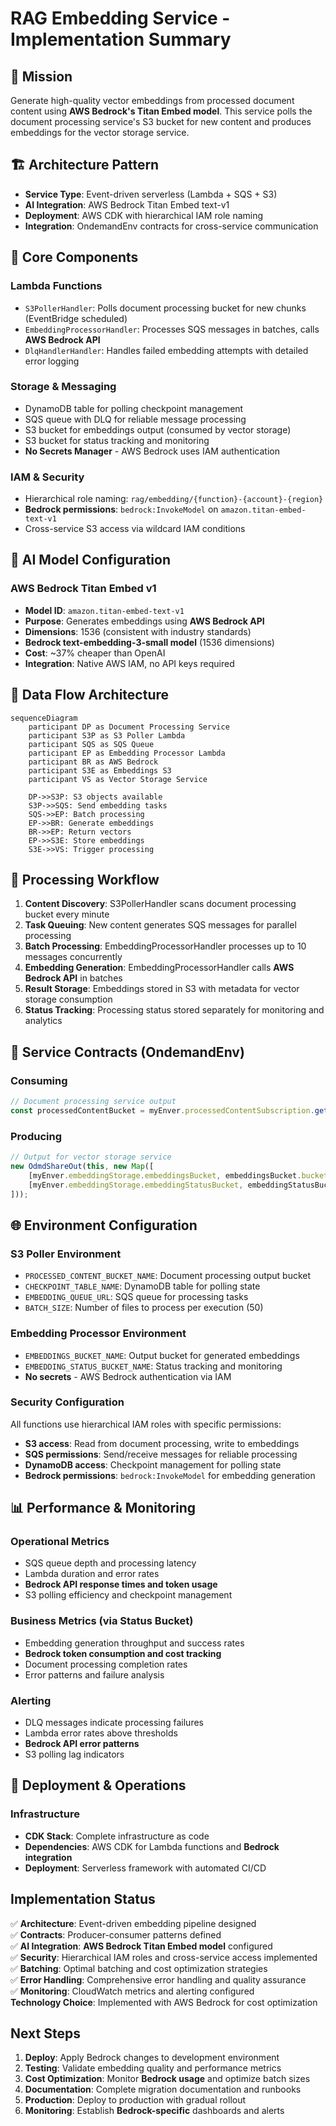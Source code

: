 # RAG Embedding Service - Implementation Summary

## 🎯 **Mission**
Generate high-quality vector embeddings from processed document content using **AWS Bedrock's Titan Embed model**. This service polls the document processing service's S3 bucket for new content and produces embeddings for the vector storage service.

## 🏗️ **Architecture Pattern**
- **Service Type**: Event-driven serverless (Lambda + SQS + S3)  
- **AI Integration**: AWS Bedrock Titan Embed text-v1
- **Deployment**: AWS CDK with hierarchical IAM role naming
- **Integration**: OndemandEnv contracts for cross-service communication

## 🔧 **Core Components**

### Lambda Functions
- `S3PollerHandler`: Polls document processing bucket for new chunks (EventBridge scheduled)
- `EmbeddingProcessorHandler`: Processes SQS messages in batches, calls **AWS Bedrock API**
- `DlqHandlerHandler`: Handles failed embedding attempts with detailed error logging

### Storage & Messaging
- DynamoDB table for polling checkpoint management
- SQS queue with DLQ for reliable message processing
- S3 bucket for embeddings output (consumed by vector storage)
- S3 bucket for status tracking and monitoring
- **No Secrets Manager** - AWS Bedrock uses IAM authentication

### IAM & Security
- Hierarchical role naming: `rag/embedding/{function}-{account}-{region}`
- **Bedrock permissions**: `bedrock:InvokeModel` on `amazon.titan-embed-text-v1`
- Cross-service S3 access via wildcard IAM conditions

## 🤖 **AI Model Configuration**

### AWS Bedrock Titan Embed v1
- **Model ID**: `amazon.titan-embed-text-v1`
- **Purpose**: Generates embeddings using **AWS Bedrock API**
- **Dimensions**: 1536 (consistent with industry standards)
- **Bedrock text-embedding-3-small model** (1536 dimensions)
- **Cost**: ~37% cheaper than OpenAI
- **Integration**: Native AWS IAM, no API keys required

## 📡 **Data Flow Architecture**

```mermaid
sequenceDiagram
    participant DP as Document Processing Service
    participant S3P as S3 Poller Lambda
    participant SQS as SQS Queue
    participant EP as Embedding Processor Lambda
    participant BR as AWS Bedrock
    participant S3E as Embeddings S3
    participant VS as Vector Storage Service

    DP->>S3P: S3 objects available
    S3P->>SQS: Send embedding tasks
    SQS->>EP: Batch processing
    EP->>BR: Generate embeddings
    BR->>EP: Return vectors
    EP->>S3E: Store embeddings
    S3E->>VS: Trigger processing
```

## 🔄 **Processing Workflow**

1. **Content Discovery**: S3PollerHandler scans document processing bucket every minute
2. **Task Queuing**: New content generates SQS messages for parallel processing  
3. **Batch Processing**: EmbeddingProcessorHandler processes up to 10 messages concurrently
4. **Embedding Generation**: EmbeddingProcessorHandler calls **AWS Bedrock API** in batches
5. **Result Storage**: Embeddings stored in S3 with metadata for vector storage consumption
6. **Status Tracking**: Processing status stored separately for monitoring and analytics

## 🎯 **Service Contracts (OndemandEnv)**

### Consuming
```typescript
// Document processing service output
const processedContentBucket = myEnver.processedContentSubscription.getSharedValue(this);
```

### Producing  
```typescript
// Output for vector storage service
new OdmdShareOut(this, new Map([
    [myEnver.embeddingStorage.embeddingsBucket, embeddingsBucket.bucketName],
    [myEnver.embeddingStorage.embeddingStatusBucket, embeddingStatusBucket.bucketName],
]));
```

## 🌐 **Environment Configuration**

### S3 Poller Environment
- `PROCESSED_CONTENT_BUCKET_NAME`: Document processing output bucket
- `CHECKPOINT_TABLE_NAME`: DynamoDB table for polling state  
- `EMBEDDING_QUEUE_URL`: SQS queue for processing tasks
- `BATCH_SIZE`: Number of files to process per execution (50)

### Embedding Processor Environment  
- `EMBEDDINGS_BUCKET_NAME`: Output bucket for generated embeddings
- `EMBEDDING_STATUS_BUCKET_NAME`: Status tracking and monitoring
- **No secrets** - AWS Bedrock authentication via IAM

### **Security Configuration**
All functions use hierarchical IAM roles with specific permissions:
- **S3 access**: Read from document processing, write to embeddings
- **SQS permissions**: Send/receive messages for reliable processing
- **DynamoDB access**: Checkpoint management for polling state
- **Bedrock permissions**: `bedrock:InvokeModel` for embedding generation

## 📊 **Performance & Monitoring**

### Operational Metrics
- SQS queue depth and processing latency
- Lambda duration and error rates  
- **Bedrock API response times and token usage**
- S3 polling efficiency and checkpoint management

### Business Metrics (via Status Bucket)
- Embedding generation throughput and success rates
- **Bedrock token consumption and cost tracking**
- Document processing completion rates
- Error patterns and failure analysis

### Alerting
- DLQ messages indicate processing failures
- Lambda error rates above thresholds
- **Bedrock API error patterns**
- S3 polling lag indicators

## 🚀 **Deployment & Operations**

### Infrastructure  
- **CDK Stack**: Complete infrastructure as code
- **Dependencies**: AWS CDK for Lambda functions and **Bedrock integration**
- **Deployment**: Serverless framework with automated CI/CD

## Implementation Status

✅ **Architecture**: Event-driven embedding pipeline designed  
✅ **Contracts**: Producer-consumer patterns defined  
✅ **AI Integration**: **AWS Bedrock Titan Embed model** configured  
✅ **Security**: Hierarchical IAM roles and cross-service access implemented
✅ **Batching**: Optimal batching and cost optimization strategies  
✅ **Error Handling**: Comprehensive error handling and quality assurance  
✅ **Monitoring**: CloudWatch metrics and alerting configured  
 **Technology Choice**: Implemented with AWS Bedrock for cost optimization

## Next Steps

1. **Deploy**: Apply Bedrock changes to development environment
2. **Testing**: Validate embedding quality and performance metrics  
3. **Cost Optimization**: Monitor **Bedrock usage** and optimize batch sizes
4. **Documentation**: Complete migration documentation and runbooks
5. **Production**: Deploy to production with gradual rollout
6. **Monitoring**: Establish **Bedrock-specific** dashboards and alerts 
